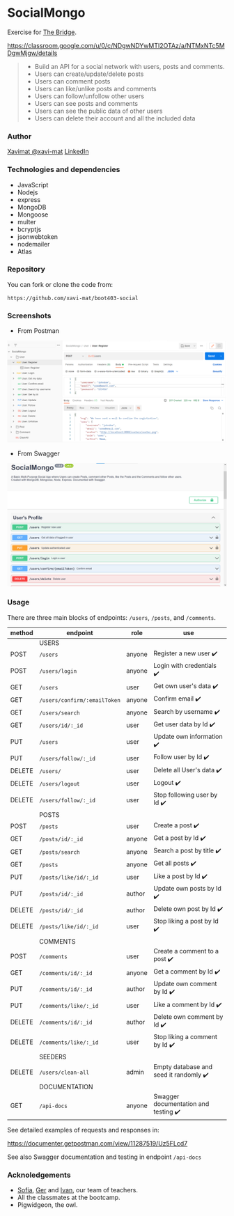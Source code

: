 # SocialMongo

Exercise for [The Bridge](https://thebridge.tech).

https://classroom.google.com/u/0/c/NDgwNDYwMTI2OTAz/a/NTMxNTc5MDgwMjgw/details

> * Build an API for a social network with users, posts and comments.
> * Users can create/update/delete posts
> * Users can comment posts
> * Users can like/unlike posts and comments
> * Users can follow/unfollow other users
> * Users can see posts and comments
> * Users can see the public data of other users
> * Users can delete their account and all the included data

### Author

[Xavimat @xavi-mat](@xavi-mat) [LinkedIn](https://www.linkedin.com/in/xavier-matoses/)

### Technologies and dependencies
* JavaScript
* Nodejs
* express
* MongoDB
* Mongoose
* multer
* bcryptjs
* jsonwebtoken
* nodemailer
* Atlas

### Repository
You can fork or clone the code from:
```
https://github.com/xavi-mat/boot403-social
```

### Screenshots
* From Postman

![Screenshot from postman](./docs/postman.png)

* From Swagger

![Screenshot from swagger](./docs/swagger.png)

### Usage
There are three main blocks of endpoints: `/users`, `/posts`, and `/comments`.

|method|endpoint|role|use|
|------|--------|----|---|
| |USERS| | |
|POST|`/users`|anyone|Register a new user ✔️|
|POST|`/users/login`|anyone|Login with credentials ✔️|
|GET|`/users`|user|Get own user's data ✔️|
|GET|`/users/confirm/:emailToken`|anyone|Confirm email ✔️|
|GET|`/users/search`|anyone|Search by username ✔️|
|GET|`/users/id/:_id`|user|Get user data by Id ✔️|
|PUT|`/users`|user|Update own information ✔️|
|PUT|`/users/follow/:_id`|user|Follow user by Id ✔️|
|DELETE|`/users/`|user|Delete all User's data ✔️|
|DELETE|`/users/logout`|user|Logout ✔️|
|DELETE|`/users/follow/:_id`|user|Stop following user by Id ✔️|
| |POSTS| | |
|POST|`/posts`|user|Create a post ✔️|
|GET|`/posts/id/:_id`|anyone|Get a post by Id ✔️|
|GET|`/posts/search`|anyone|Search a post by title ✔️|
|GET|`/posts`|anyone|Get all posts ✔️|
|PUT|`/posts/like/id/:_id`|user|Like a post by Id ✔️|
|PUT|`/posts/id/:_id`|author|Update own posts by Id ✔️|
|DELETE|`/posts/id/:_id`|author|Delete own post by Id ✔️|
|DELETE|`/posts/like/id/:_id`|user|Stop liking a post by Id ✔️|
| |COMMENTS| | |
|POST|`/comments`|user|Create a comment to a post ✔️|
|GET|`/comments/id/:_id`|anyone|Get a comment by Id ✔️|
|PUT|`/comments/id/:_id`|author|Update own comment by Id ✔️|
|PUT|`/comments/like/:_id`|user|Like a comment by Id ✔️|
|DELETE|`/comments/id/:_id`|author|Delete own comment by Id ✔️|
|DELETE|`/comments/like/:_id`|user|Stop liking a comment by Id ✔️|
| |SEEDERS| | |
|DELETE|`/users/clean-all`|admin|Empty database and seed it randomly ✔️|
| |DOCUMENTATION| | |
|GET|`/api-docs`|anyone|Swagger documentation and testing ✔️|

See detailed examples of requests and responses in:

https://documenter.getpostman.com/view/11287519/Uz5FLcd7

See also Swagger documentation and testing in endpoint `/api-docs`

### Acknoledgements
* [Sofía](https://github.com/SofiaPinilla), [Ger](https://github.com/GeerDev) and [Ivan](https://github.com/ivanpuebla10), our team of teachers.
* All the classmates at the bootcamp.
* Pigwidgeon, the owl.